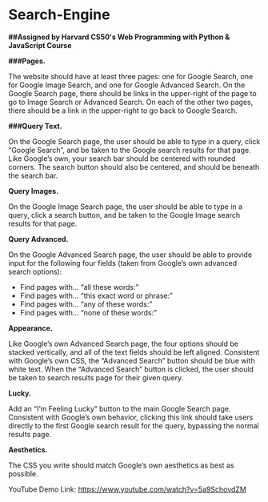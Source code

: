 # Search-Engine

**##Assigned by Harvard CS50's Web Programming with Python & JavaScript Course**

**###Pages.**

The website should have at least three pages: one for Google Search, one for Google Image Search, and one for Google Advanced Search.
On the Google Search page, there should be links in the upper-right of the page to go to Image Search or Advanced Search. On each of the other two pages, there should be a link in the upper-right to go back to Google Search.

**###Query Text.**

On the Google Search page, the user should be able to type in a query, click “Google Search”, and be taken to the Google search results for that page.
Like Google’s own, your search bar should be centered with rounded corners. The search button should also be centered, and should be beneath the search bar.

**Query Images.**

On the Google Image Search page, the user should be able to type in a query, click a search button, and be taken to the Google Image search results for that page.

**Query Advanced.**

On the Google Advanced Search page, the user should be able to provide input for the following four fields (taken from Google’s own advanced search options):
* Find pages with… “all these words:”
* Find pages with… “this exact word or phrase:”
* Find pages with… “any of these words:”
* Find pages with… “none of these words:”

**Appearance.**

Like Google’s own Advanced Search page, the four options should be stacked vertically, and all of the text fields should be left aligned.
Consistent with Google’s own CSS, the “Advanced Search” button should be blue with white text. When the “Advanced Search” button is clicked, the user should be taken to search results page for their given query.

**Lucky.**

Add an “I’m Feeling Lucky” button to the main Google Search page. Consistent with Google’s own behavior, clicking this link should take users directly to the first Google search result for the query, bypassing the normal results page.

**Aesthetics.**

The CSS you write should match Google’s own aesthetics as best as possible.

YouTube Demo Link: https://www.youtube.com/watch?v=5a9SchovdZM
